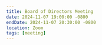 ```yaml
---
title: Board of Directors Meeting
date: 2024-11-07 19:00:00 -0800
endDate: 2024-11-07 20:30:00 -0800
location: Zoom
tags: [meeting]
---
```

